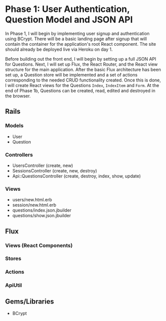 # Phase 1: User Authentication, Question Model and JSON API
In Phase 1, I will begin by implementing user signup and authentication using BCrypt. There will be a basic landing page after signup that will contain the container for the application's root React component. The site should already be deployed live via Heroku on day 1.

Before building out the front end, I will begin by setting up a full JSON API for Questions.
Next, I will set up Flux, the React Router, and the React view structure for the main application. After the basic Flux architecture has been set up, a Question store will be implemented and a set of actions corresponding to the needed CRUD functionality created.
Once this is done, I will create React views for the Questions `Index`, `IndexItem` and `Form`. At the end of Phase 1b, Questions can be created, read, edited and destroyed in the browser.

## Rails
### Models
* User
* Question

### Controllers
* UsersController (create, new)
* SessionsController (create, new, destroy)
* Api::QuestionsController (create, destroy, index, show, update)

### Views
* users/new.html.erb
* session/new.html.erb
* questions/index.json.jbuilder
* questions/show.json.jbuilder

## Flux
### Views (React Components)

### Stores

### Actions

### ApiUtil

## Gems/Libraries
* BCrypt
